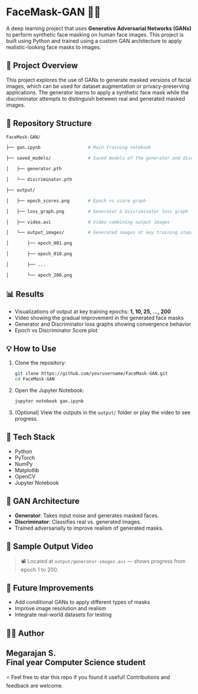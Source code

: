 # FaceMask-GAN 🧠😷

A deep learning project that uses **Generative Adversarial Networks (GANs)** to perform synthetic face masking on human face images. This project is built using Python and trained using a custom GAN architecture to apply realistic-looking face masks to images.

## 🧪 Project Overview

This project explores the use of GANs to generate masked versions of facial images, which can be used for dataset augmentation or privacy-preserving applications. The generator learns to apply a synthetic face mask while the discriminator attempts to distinguish between real and generated masked images.

## 📂 Repository Structure
```bash
FaceMask-GAN/

├── gan.ipynb                  # Main training notebook

├── saved_models/              # Saved models of the generator and discriminator

│   ├── generator.pth

│   └── discriminator.pth

├── output/

│   ├── epoch_scores.png       # Epoch vs score graph

│   ├── loss_graph.png         # Generator & Discriminator loss graph

│   ├── video.avi              # Video combining output images

│   └── output_images/         # Generated images at key training steps

│       ├── epoch_001.png

│       ├── epoch_010.png

│       ├── ...

│       └── epoch_200.png

```
## 📊 Results

- Visualizations of output at key training epochs: **1, 10, 25, ..., 200**
- Video showing the gradual improvement in the generated face masks
- Generator and Discriminator loss graphs showing convergence behavior
- Epoch vs Discriminator Score plot

## 💡 How to Use

1. Clone the repository:
    ```bash
    git clone https://github.com/yourusername/FaceMask-GAN.git
    cd FaceMask-GAN
    ```

2. Open the Jupyter Notebook:
    ```bash
    jupyter notebook gan.ipynb
    ```

3. (Optional) View the outputs in the `output/` folder or play the video to see progress.

## 🧰 Tech Stack

- Python
- PyTorch
- NumPy
- Matplotlib
- OpenCV
- Jupyter Notebook

## 🧠 GAN Architecture

- **Generator**: Takes input noise and generates masked faces.
- **Discriminator**: Classifies real vs. generated images.
- Trained adversarially to improve realism of generated masks.

## 🎥 Sample Output Video

> 📽️ Located at `output/generator-images.avi` — shows progress from epoch 1 to 200.

## 📌 Future Improvements

- Add conditional GANs to apply different types of masks
- Improve image resolution and realism
- Integrate real-world datasets for testing

## 🙋‍♂️ Author

**Megarajan S.**  
Final year Computer Science student 
---

⭐ Feel free to star this repo if you found it useful! Contributions and feedback are welcome.

